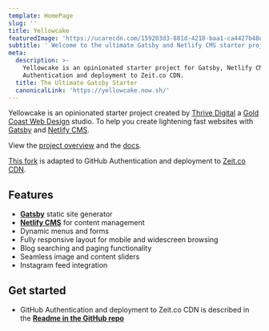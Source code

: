 ```yaml
---
template: HomePage
slug: ''
title: Yellowcake
featuredImage: 'https://ucarecdn.com/159203d3-881d-4218-baa1-ca4427b48d0d/'
subtitle: ' Welcome to the ultimate Gatsby and Netlify CMS starter project.'
meta:
  description: >-
    Yellowcake is an opinionated starter project for Gatsby, Netlify CMS, GitHub
    Authentication and deployment to Zeit.co CDN.
  title: The Ultimate Gatsby Starter
  canonicalLink: 'https://yellowcake.now.sh/'
---
```

Yellowcake is an opinionated starter project created by [Thrive Digital](https://thriveweb.com.au/) a [Gold Coast Web Design](https://thriveweb.com.au/) studio. To help you create lightening fast websites with [Gatsby](https://gatsbyjs.org) and [Netlify CMS](https://netlifycms.org).

View the [project overview](https://thriveweb.com.au/the-lab/yellowcake-gatsby-react-js-starter-project/) and the [docs](https://github.com/thriveweb/yellowcake/blob/master/README.md).

[This fork](https://github.com/tompluess/yellowcake) is adapted to GitHub Authentication and deployment to [Zeit.co CDN](https://zeit.co/).

## Features

* **[Gatsby](https://gatsbyjs.org)** static site generator
* **[Netlify CMS](https://github.com/netlify/netlify-cms)** for content management
* Dynamic menus and forms
* Fully responsive layout for mobile and widescreen browsing
* Blog searching and paging functionality
* Seamless image and content sliders
* Instagram feed integration

## Get started

* GitHub Authentication and deployment to Zeit.co CDN is described in the **[Readme in the GitHub repo](https://github.com/tompluess/yellowcake#deploy-to-zeitco)**

